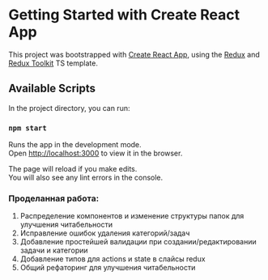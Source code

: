 # Getting Started with Create React App

This project was bootstrapped with [Create React App](https://github.com/facebook/create-react-app), using the [Redux](https://redux.js.org/) and [Redux Toolkit](https://redux-toolkit.js.org/) TS template.

## Available Scripts

In the project directory, you can run:

### `npm start`

Runs the app in the development mode.\
Open [http://localhost:3000](http://localhost:3000) to view it in the browser.

The page will reload if you make edits.\
You will also see any lint errors in the console.

### Проделанная работа:
1. Распределение компонентов и изменение структуры папок для улучшения читабельности
2. Исправление ошибок удаления категорий/задач
3. Добавление простейшей валидации при создании/редактировании задачи и категории
4. Добавление типов для actions и state в слайсы redux
5. Общий рефаторинг для улучшения читабельности
